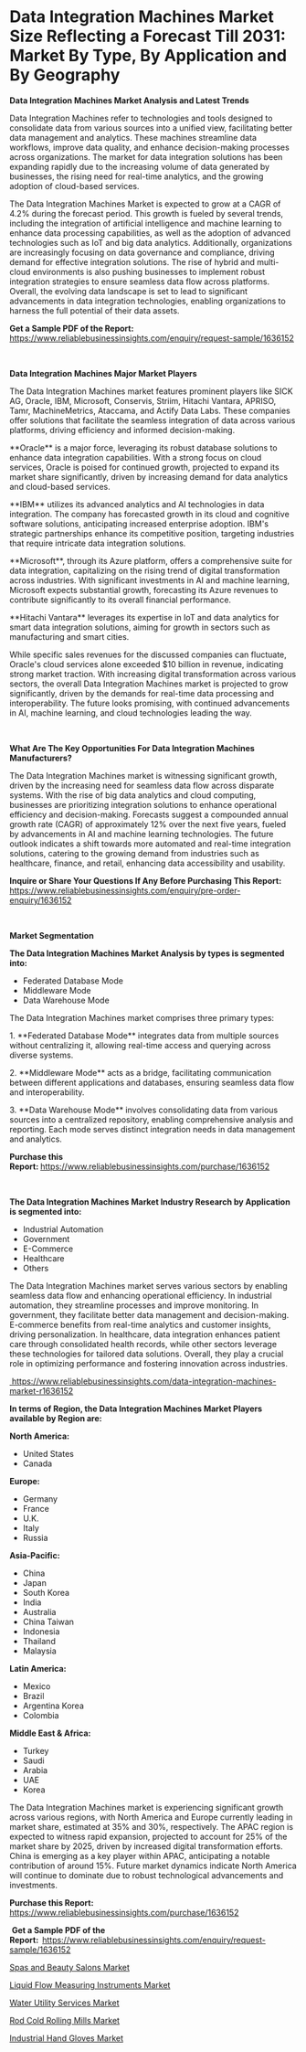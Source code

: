 <p><h1>Data Integration Machines Market Size Reflecting a Forecast Till 2031: Market By Type, By Application and By Geography</h1></p><p><strong>Data Integration Machines Market Analysis and Latest Trends</strong></p>
<p><p>Data Integration Machines refer to technologies and tools designed to consolidate data from various sources into a unified view, facilitating better data management and analytics. These machines streamline data workflows, improve data quality, and enhance decision-making processes across organizations. The market for data integration solutions has been expanding rapidly due to the increasing volume of data generated by businesses, the rising need for real-time analytics, and the growing adoption of cloud-based services.</p><p>The Data Integration Machines Market is expected to grow at a CAGR of 4.2% during the forecast period. This growth is fueled by several trends, including the integration of artificial intelligence and machine learning to enhance data processing capabilities, as well as the adoption of advanced technologies such as IoT and big data analytics. Additionally, organizations are increasingly focusing on data governance and compliance, driving demand for effective integration solutions. The rise of hybrid and multi-cloud environments is also pushing businesses to implement robust integration strategies to ensure seamless data flow across platforms. Overall, the evolving data landscape is set to lead to significant advancements in data integration technologies, enabling organizations to harness the full potential of their data assets.</p></p>
<p><strong>Get a Sample PDF of the Report:&nbsp;</strong> <a href="https://www.reliablebusinessinsights.com/enquiry/request-sample/1636152">https://www.reliablebusinessinsights.com/enquiry/request-sample/1636152</a></p>
<p>&nbsp;</p>
<p><strong>Data Integration Machines Major Market Players</strong></p>
<p><p>The Data Integration Machines market features prominent players like SICK AG, Oracle, IBM, Microsoft, Conservis, Striim, Hitachi Vantara, APRISO, Tamr, MachineMetrics, Ataccama, and Actify Data Labs. These companies offer solutions that facilitate the seamless integration of data across various platforms, driving efficiency and informed decision-making.</p><p>**Oracle** is a major force, leveraging its robust database solutions to enhance data integration capabilities. With a strong focus on cloud services, Oracle is poised for continued growth, projected to expand its market share significantly, driven by increasing demand for data analytics and cloud-based services.</p><p>**IBM** utilizes its advanced analytics and AI technologies in data integration. The company has forecasted growth in its cloud and cognitive software solutions, anticipating increased enterprise adoption. IBM's strategic partnerships enhance its competitive position, targeting industries that require intricate data integration solutions.</p><p>**Microsoft**, through its Azure platform, offers a comprehensive suite for data integration, capitalizing on the rising trend of digital transformation across industries. With significant investments in AI and machine learning, Microsoft expects substantial growth, forecasting its Azure revenues to contribute significantly to its overall financial performance.</p><p>**Hitachi Vantara** leverages its expertise in IoT and data analytics for smart data integration solutions, aiming for growth in sectors such as manufacturing and smart cities.  </p><p>While specific sales revenues for the discussed companies can fluctuate, Oracle's cloud services alone exceeded $10 billion in revenue, indicating strong market traction. With increasing digital transformation across various sectors, the overall Data Integration Machines market is projected to grow significantly, driven by the demands for real-time data processing and interoperability. The future looks promising, with continued advancements in AI, machine learning, and cloud technologies leading the way.</p></p>
<p>&nbsp;</p>
<p><strong>What Are The Key Opportunities For Data Integration Machines Manufacturers?</strong></p>
<p><p>The Data Integration Machines market is witnessing significant growth, driven by the increasing need for seamless data flow across disparate systems. With the rise of big data analytics and cloud computing, businesses are prioritizing integration solutions to enhance operational efficiency and decision-making. Forecasts suggest a compounded annual growth rate (CAGR) of approximately 12% over the next five years, fueled by advancements in AI and machine learning technologies. The future outlook indicates a shift towards more automated and real-time integration solutions, catering to the growing demand from industries such as healthcare, finance, and retail, enhancing data accessibility and usability.</p></p>
<p><strong>Inquire or Share Your Questions If Any Before Purchasing This Report:</strong> <a href="https://www.reliablebusinessinsights.com/enquiry/pre-order-enquiry/1636152">https://www.reliablebusinessinsights.com/enquiry/pre-order-enquiry/1636152</a></p>
<p>&nbsp;</p>
<p><strong>Market Segmentation</strong></p>
<p><strong>The Data Integration Machines Market Analysis by types is segmented into:</strong></p>
<p><ul><li>Federated Database Mode</li><li>Middleware Mode</li><li>Data Warehouse Mode</li></ul></p>
<p><p>The Data Integration Machines market comprises three primary types: </p><p>1. **Federated Database Mode** integrates data from multiple sources without centralizing it, allowing real-time access and querying across diverse systems.</p><p> </p><p>2. **Middleware Mode** acts as a bridge, facilitating communication between different applications and databases, ensuring seamless data flow and interoperability.</p><p>3. **Data Warehouse Mode** involves consolidating data from various sources into a centralized repository, enabling comprehensive analysis and reporting. Each mode serves distinct integration needs in data management and analytics.</p></p>
<p><strong>Purchase this Report:&nbsp;</strong><a href="https://www.reliablebusinessinsights.com/purchase/1636152">https://www.reliablebusinessinsights.com/purchase/1636152</a></p>
<p>&nbsp;</p>
<p><strong>The Data Integration Machines Market Industry Research by Application is segmented into:</strong></p>
<p><ul><li>Industrial Automation</li><li>Government</li><li>E-Commerce</li><li>Healthcare</li><li>Others</li></ul></p>
<p><p>The Data Integration Machines market serves various sectors by enabling seamless data flow and enhancing operational efficiency. In industrial automation, they streamline processes and improve monitoring. In government, they facilitate better data management and decision-making. E-commerce benefits from real-time analytics and customer insights, driving personalization. In healthcare, data integration enhances patient care through consolidated health records, while other sectors leverage these technologies for tailored data solutions. Overall, they play a crucial role in optimizing performance and fostering innovation across industries.</p></p>
<p><a href="https://www.reliablebusinessinsights.com/data-integration-machines-market-r1636152">&nbsp;https://www.reliablebusinessinsights.com/data-integration-machines-market-r1636152</a></p>
<p><strong>In terms of Region, the Data Integration Machines Market Players available by Region are:</strong></p>
<p>
    <p> <strong> North America: </strong>
        <ul>
            <li>United States</li>
            <li>Canada</li>
        </ul>
        </p> 
    <p> <strong> Europe: </strong>
        <ul>
            <li>Germany</li>
            <li>France</li>
            <li>U.K.</li>
            <li>Italy</li>
            <li>Russia</li>
        </ul>
        </p> 
    <p> <strong> Asia-Pacific: </strong>
        <ul>
            <li>China</li>
            <li>Japan</li>
            <li>South Korea</li>
            <li>India</li>
            <li>Australia</li>
            <li>China Taiwan</li>
            <li>Indonesia</li>
            <li>Thailand</li>
            <li>Malaysia</li>
        </ul>
        </p> 
    <p> <strong> Latin America: </strong>
        <ul>
            <li>Mexico</li>
            <li>Brazil</li>
            <li>Argentina Korea</li>
            <li>Colombia</li>
        </ul>
        </p> 
    <p> <strong> Middle East & Africa: </strong>
        <ul>
            <li>Turkey</li>
            <li>Saudi</li>
            <li>Arabia</li>
            <li>UAE</li>
            <li>Korea</li>
        </ul>
    </p>
    </p>
<p><p>The Data Integration Machines market is experiencing significant growth across various regions, with North America and Europe currently leading in market share, estimated at 35% and 30%, respectively. The APAC region is expected to witness rapid expansion, projected to account for 25% of the market share by 2025, driven by increased digital transformation efforts. China is emerging as a key player within APAC, anticipating a notable contribution of around 15%. Future market dynamics indicate North America will continue to dominate due to robust technological advancements and investments.</p></p>
<p><strong>Purchase this Report: </strong><a href="https://www.reliablebusinessinsights.com/purchase/1636152">https://www.reliablebusinessinsights.com/purchase/1636152</a></p>
<p>&nbsp;<strong>Get a Sample PDF of the Report:&nbsp;&nbsp;</strong><a href="https://www.reliablebusinessinsights.com/enquiry/request-sample/1636152">https://www.reliablebusinessinsights.com/enquiry/request-sample/1636152</a></p>
<p><strong></strong></p>
<p><p><a href="https://www.linkedin.com/pulse/charting-future-comprehensive-analysis-global-spas-beauty-salons-aoame">Spas and Beauty Salons Market</a></p><p><a href="https://github.com/SanjidaKhan901/Market-Research-Report-List-1/blob/main/liquid-flow-measuring-instruments-market.md">Liquid Flow Measuring Instruments Market</a></p><p><a href="https://www.linkedin.com/pulse/emerging-opportunities-challenges-global-water-utility-ntrne">Water Utility Services Market</a></p><p><a href="https://medium.com/@seamus.ocallaghan/market-dynamics-and-future-trends-in-the-global-rod-cold-rolling-mills-market-sector-forecasted-for-7b6510624b8f?postPublishedType=repub">Rod Cold Rolling Mills Market</a></p><p><a href="https://issuu.com/reportprime-2/docs/industrial-hand-gloves-market-size-_68cbbe05592ed4">Industrial Hand Gloves Market</a></p></p>